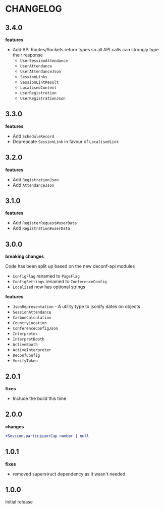 # CHANGELOG

## 3.4.0

**features**

- Add API Routes/Sockets return types so all API calls can strongly type their response
  - `UserSessionAttendance`
  - `UserAttendance`
  - `UserAttendanceJson`
  - `SessionLinks`
  - `SessionLintResult`
  - `LocalisedContent`
  - `UserRegistration`
  - `UserRegistrationJson`

## 3.3.0

**features**

- Add `ScheduleRecord`
- Depreacate `SessionLink` in favour of `LocalisedLink`

## 3.2.0

**features**

- Add `RegistrationJson`
- Add `AttendanceJson`

## 3.1.0

**features**

- Add `RegisterRequest#userData`
- Add `Registration#userData`

## 3.0.0

**breaking changes**

Code has been split up based on the new deconf-api modules

- `ConfigFlag` renamed to `PageFlag`
- `ConfigSettings` renamed to `ConferenceConfig`
- `Localised` now has optional strings

**features**

- `JsonRepresentation` - A utility type to jsonify dates on objects
- `SessionAttendance`
- `CarbonCalculation`
- `CountryLocation`
- `ConferenceConfigJson`
- `Interpreter`
- `InterpretBooth`
- `ActiveBooth`
- `ActiveInterpreter`
- `DeconfConfig`
- `VerifyToken`

## 2.0.1

**fixes**

- Include the build this time

## 2.0.0

**changes**

```diff
+Session.participantCap number | null
```

## 1.0.1

**fixes**

- removed superstruct dependency as it wasn't needed

## 1.0.0

Initial release

